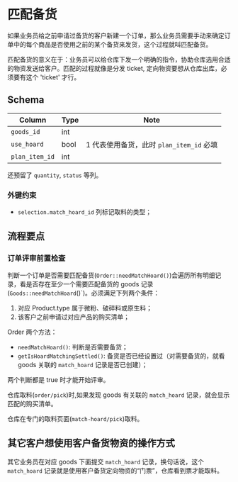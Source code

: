 # 匹配备货

如果业务员给之前申请过备货的客户新建一个订单，那么业务员需要手动来确定订单中的每个商品是否使用之前的某个备货来发货，这个过程就叫匹配备货。

匹配备货的意义在于：业务员可以给仓库下发一个明确的指令，协助仓库选用合适的物资发送给客户。匹配的过程就像是分发 ticket, 定向物资要想从仓库出库，必须要有这个 'ticket' 才行。

Schema
---------------------------------------------------------------------------
Column                      | Type  | Note
----------------------------|-------|-------
`goods_id`                  | int   | 
`use_hoard`                 | bool  | 1 代表使用备货，此时 `plan_item_id` 必填
`plan_item_id`              | int   |

还预留了 `quantity`, `status` 等列。

### 外键约束

- `selection.match_hoard_id` 列标记取料的类型；

流程要点
---------------------------------------------------------------------------

### 订单评审前置检查

判断一个订单是否需要匹配备货(`Order::needMatchHoard()`)会遍历所有明细记录，看是否存在至少一个需要匹配备货的 goods 记录(`Goods::needMatchHoard`()`)。必须满足下列两个条件：

1. 对应 Product.type 属于微粉、破碎料或原生料；
2. 该客户之前申请过对应产品的购买清单；

Order 两个方法：

- `needMatchHoard()`: 判断是否需要备货；
- `getIsHoardMatchingSettled()`: 备货是否已经设置过（对需要备货的，就看 goods 关联的 `match_hoard` 记录是否已创建）；

两个判断都是 true 时才能开始评审。


仓库取料(`order/pick`)时,如果发现 goods 有关联的 `match_hoard` 记录，就会显示匹配的购买清单。

仓库在专门的取料页面(`match-hoard/pick`)取料。

其它客户想使用客户备货物资的操作方式
---------------------------------------------------------------------------

其它业务员在对应 goods 下面提交 `match_hoard` 记录，换句话说，这个 `match_hoard` 记录就是使用客户备货定向物资的“门票”，仓库看到票才能取料。
